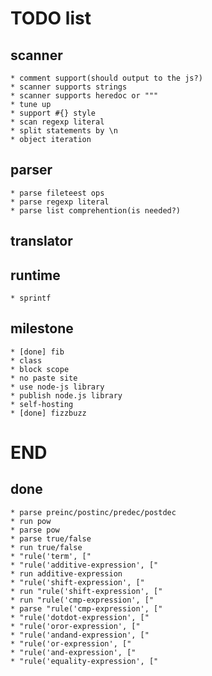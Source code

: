 TODO list
=========

scanner
-------

    * comment support(should output to the js?)
    * scanner supports strings
    * scanner supports heredoc or """
    * tune up
    * support #{} style
    * scan regexp literal
    * split statements by \n
    * object iteration

parser
------

    * parse fileteest ops
    * parse regexp literal
    * parse list comprehention(is needed?)

translator
----------

runtime
-------

    * sprintf

milestone
---------

    * [done] fib
    * class
    * block scope
    * no paste site
    * use node-js library
    * publish node.js library
    * self-hosting
    * [done] fizzbuzz

END
===

done
----

    * parse preinc/postinc/predec/postdec
    * run pow
    * parse pow
    * parse true/false
    * run true/false
    * "rule('term', ["
    * "rule('additive-expression', ["
    * run additive-expression
    * "rule('shift-expression', ["
    * run "rule('shift-expression', ["
    * run "rule('cmp-expression', ["
    * parse "rule('cmp-expression', ["
    * "rule('dotdot-expression', ["
    * "rule('oror-expression', ["
    * "rule('andand-expression', ["
    * "rule('or-expression', ["
    * "rule('and-expression', ["
    * "rule('equality-expression', ["

